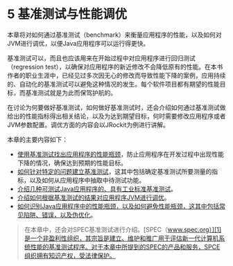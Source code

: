 <a name="5"></a>
# 5 基准测试与性能调优

本章将对如何通过基准测试（benchmark）来衡量应用程序的性能，以及如何对JVM进行调优，以便Java应用程序可以运行得更快。

基准测试可以，而且也应该用来在开始过程中对应用程序进行回归测试（regression test），以确保对应用程序的新近修改不会降低原有的性能。在本书作者的职业生涯中，已经见过多次因无心的修改而导致性能下降的案例，应用持续的、自动化的基准测试可以避免这种情况的发生。每个软件项目都有期望的性能目标，而基准测试就是为此而保驾护航的。

在讨论为何要做好基准测试，如何做好基准测试时，还会介绍如何通过基准测试做给出的性能指标得出相关结论，以及为达到期望目标，何时需要修改应用程序或者JVM参数配置。调优方面的内容会以JRockit为例进行讲解。

本章的主要内容如下：

* [使用基准测试找出应用程序的性能瓶颈][2]，防止应用程序在开发过程中出现性能下降的情况，确保达到预期的性能目标。
* [如何针对特定的问题建立基准测试][3]，这其中包括确定基准测试所要测量的指标，以及如何从应用程序中抽取中待测试功能。
* [介绍几种可测试Java应用程序的、具有工业标准基准测试][4]。
* [介绍如何根据基准测试的结果对应用程序JVM进行调优][5]。
* [如何识别Java应用程序中的性能瓶颈，以及如何避免性能瓶颈，这其中包括常见陷阱、错误，以及伪优化][6]。

>在本章中，还会对SPEC基准测试进行介绍。[SPEC（www.spec.org）][1]是一个非盈利性组织，其宗旨是建立、维护和推广用于评估新一代计算机系统性能的基准测试程序。对于本章中所提到的SPEC的产品和服务，SPCE组织拥有知识产权，受法律保护。





[1]:    http://www.spec.org
[2]:    ./5.1.md#5.1
[3]:    ./5.2.md#5.2
[4]:    ./5.4.md#5.4
[5]:    ./5.6.md#5.6
[6]:    ./5.7.md#5.7